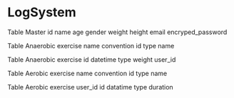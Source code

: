 # LogSystem
Table Master
id name age gender weight height email encryped_password

Table Anaerobic exercise name convention
id type name

Table Anaerobic exercise
id datetime type weight user_id

Table Aerobic exercise name convention
id type name

Table Aerobic exercise user_id
id datatime type duration

